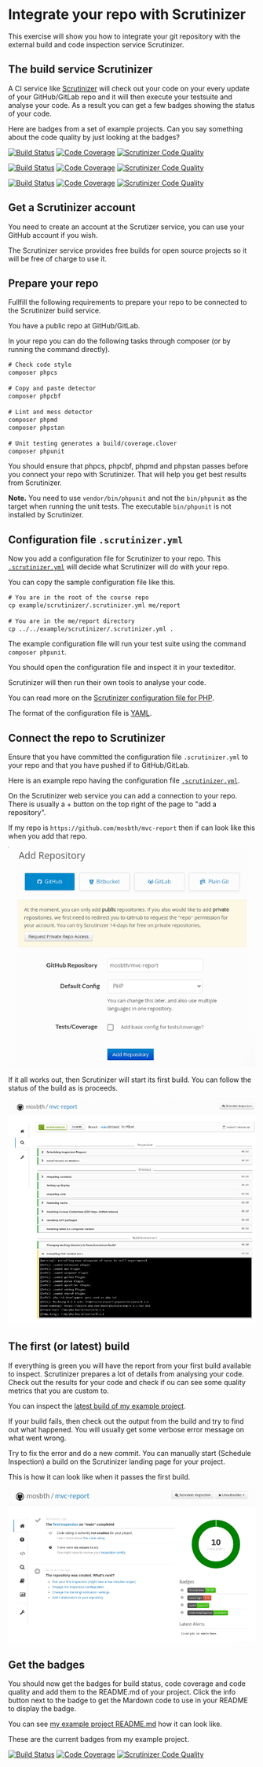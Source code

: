 Integrate your repo with Scrutinizer
==========================

This exercise will show you how to integrate your git repository with the external build and code inspection service Scrutinizer.



The build service Scrutinizer
--------------------------

A CI service like [Scrutinizer](https://scrutinizer-ci.com/) will check out your code on your every update of your GitHub/GitLab repo and it will then execute your testsuite and analyse your code. As a result you can get a few badges showing the status of your code.

Here are badges from a set of example projects. Can you say something about the code quality by just looking at the badges?

[![Build Status](https://scrutinizer-ci.com/g/canax/router/badges/build.png?b=master)](https://scrutinizer-ci.com/g/canax/router/build-status/master) [![Code Coverage](https://scrutinizer-ci.com/g/canax/router/badges/coverage.png?b=master)](https://scrutinizer-ci.com/g/canax/router/?branch=master) [![Scrutinizer Code Quality](https://scrutinizer-ci.com/g/canax/router/badges/quality-score.png?b=master)](https://scrutinizer-ci.com/g/canax/router/?branch=master)

[![Build Status](https://scrutinizer-ci.com/g/canax/database/badges/build.png?b=master)](https://scrutinizer-ci.com/g/canax/database/build-status/master) [![Code Coverage](https://scrutinizer-ci.com/g/canax/database/badges/coverage.png?b=master)](https://scrutinizer-ci.com/g/canax/database/?branch=master) [![Scrutinizer Code Quality](https://scrutinizer-ci.com/g/canax/database/badges/quality-score.png?b=master)](https://scrutinizer-ci.com/g/canax/database/?branch=master)

[![Build Status](https://scrutinizer-ci.com/g/mosbth/cimage/badges/build.png?b=master)](https://scrutinizer-ci.com/g/mosbth/cimage/build-status/master) [![Code Coverage](https://scrutinizer-ci.com/g/mosbth/cimage/badges/coverage.png?b=master)](https://scrutinizer-ci.com/g/mosbth/cimage/?branch=master) [![Scrutinizer Code Quality](https://scrutinizer-ci.com/g/mosbth/cimage/badges/quality-score.png?b=master)](https://scrutinizer-ci.com/g/mosbth/cimage/?branch=master)



Get a Scrutinizer account
--------------------------

You need to create an account at the Scrutizer service, you can use your GitHub account if you wish.

The Scrutinizer service provides free builds for open source projects so it will be free of charge to use it.



Prepare your repo
--------------------------

Fullfill the following requirements to prepare your repo to be connected to the Scrutinizer build service.

You have a public repo at GitHub/GitLab.

In your repo you can do the following tasks through composer (or by running the command directly).

```
# Check code style
composer phpcs

# Copy and paste detector
composer phpcbf

# Lint and mess detector
composer phpmd
composer phpstan

# Unit testing generates a build/coverage.clover
composer phpunit
```

You should ensure that phpcs, phpcbf, phpmd and phpstan passes before you connect your repo with Scrutinizer. That will help you get best results from Scrutinizer.

**Note.** You need to use `vendor/bin/phpunit` and not the `bin/phpunit` as the target when running the unit tests. The executable `bin/phpunit` is not installed by Scrutinizer.



Configuration file `.scrutinizer.yml`
--------------------------

Now you add a configuration file for Scrutinizer to your repo. This [`.scrutinizer.yml`](.scrutinizer.yml) will decide what Scrutinizer will do with your repo.

You can copy the sample configuration file like this.

```
# You are in the root of the course repo
cp example/scrutinizer/.scrutinizer.yml me/report

# You are in the me/report directory
cp ../../example/scrutinizer/.scrutinizer.yml .
```

The example configuration file will run your test suite using the command `composer phpunit`.

You should open the configuration file and inspect it in your texteditor.

Scrutinizer will then run their own tools to analyse your code.

You can read more on the [Scrutinizer configuration file for PHP](https://scrutinizer-ci.com/docs/guides/php/continuous-integration-deployment).

The format of the configuration file is [YAML](https://en.wikipedia.org/wiki/YAML).



Connect the repo to Scrutinizer
--------------------------

Ensure that you have committed the configuration file `.scrutinizer.yml` to your repo and that you have pushed if to GitHub/GitLab.

Here is an example repo having the configuration file [`.scrutinizer.yml`](https://github.com/mosbth/mvc-report/blob/main/.scrutinizer.yml).

On the Scrutinizer web service you can add a connection to your repo. There is usually a + button on the top right of the page to "add a repository".

If my repo is `https://github.com/mosbth/mvc-report` then if can look like this when you add that repo.

![Scrutinizer add repo](img/add-repo.png)

If it all works out, then Scrutinizer will start its first build. You can follow the status of the build as is proceeds.

![Scrutinizer build progress](img/build-progress.png)



The first (or latest) build
--------------------------

If everything is green you will have the report from your first build available to inspect. Scrutinizer prepares a lot of details from analysing your code. Check out the results for your code and check if ou can see some quality metrics that you are custom to.

You can inspect the [latest build of my example project](https://scrutinizer-ci.com/g/mosbth/mvc-report/).

If your build fails, then check out the output from the build and try to find out what happened. You will usually get some verbose error message on what went wrong.

Try to fix the error and do a new commit. You can manually start (Schedule Inspection) a build on the Scrutinizer landing page for your project.

This is how it can look like when it passes the first build.

![Scrutinizer first build](img/first-build.png)



Get the badges
--------------------------

You should now get the badges for build status, code coverage and code quality and add them to the README.md of your project. Click the info button next to the badge to get the Mardown code to use in your README to display the badge.

You can see [my example project README.md](https://github.com/mosbth/mvc-report/blob/main/README.md) how it can look like.

These are the current badges from my example project.

[![Build Status](https://scrutinizer-ci.com/g/mosbth/mvc-report/badges/build.png?b=main)](https://scrutinizer-ci.com/g/mosbth/mvc-report/build-status/main) [![Code Coverage](https://scrutinizer-ci.com/g/mosbth/mvc-report/badges/coverage.png?b=main)](https://scrutinizer-ci.com/g/mosbth/mvc-report/?branch=main) [![Scrutinizer Code Quality](https://scrutinizer-ci.com/g/mosbth/mvc-report/badges/quality-score.png?b=main)](https://scrutinizer-ci.com/g/mosbth/mvc-report/?branch=main)
